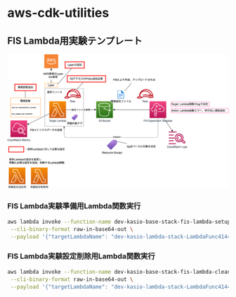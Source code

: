 # aws-cdk-utilities

## FIS Lambda用実験テンプレート

![img](./docs/img/fisLambda.png)

### FIS Lambda実験準備用Lambda関数実行

```bash
aws lambda invoke --function-name dev-kasio-base-stack-fis-lambda-setup \
 --cli-binary-format raw-in-base64-out \
 --payload '{"targetLambdaName": "dev-kasio-lambda-stack-LambdaFunc4144DB58-zjsfDbtPh7Ps"}' response.json
```

### FIS Lambda実験設定削除用Lambda関数実行

```bash
aws lambda invoke --function-name dev-kasio-base-stack-fis-lambda-cleanup \
 --cli-binary-format raw-in-base64-out \
 --payload '{"targetLambdaName": "dev-kasio-lambda-stack-LambdaFunc4144DB58-zjsfDbtPh7Ps"}' response.json
```
